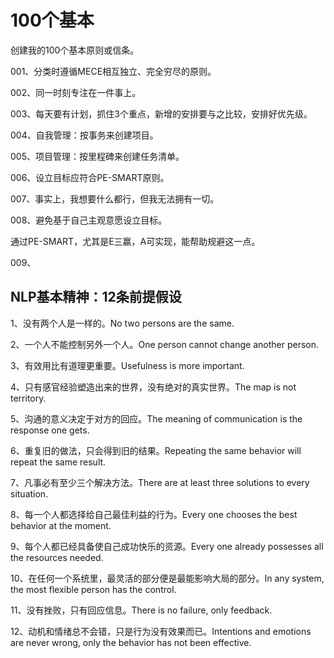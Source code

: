 # 100个基本

创建我的100个基本原则或信条。

001、分类时遵循MECE相互独立、完全穷尽的原则。

002、同一时刻专注在一件事上。

003、每天要有计划，抓住3个重点，新增的安排要与之比较，安排好优先级。

004、自我管理：按事务来创建项目。

005、项目管理：按里程碑来创建任务清单。

006、设立目标应符合PE-SMART原则。

007、事实上，我想要什么都行，但我无法拥有一切。

008、避免基于自己主观意愿设立目标。

通过PE-SMART，尤其是E三赢，A可实现，能帮助规避这一点。

009、



## NLP基本精神：12条前提假设

1、没有两个人是一样的。No two persons are the same.

2、一个人不能控制另外一个人。One person cannot change another person.

3、有效用比有道理更重要。Usefulness is more important.

4、只有感官经验塑造出来的世界，没有绝对的真实世界。The map is not territory.

5、沟通的意义决定于对方的回应。The meaning of communication is the response one gets.

6、重复旧的做法，只会得到旧的结果。Repeating the same behavior will repeat the same result.

7、凡事必有至少三个解决方法。There are at least three solutions to every situation.

8、每一个人都选择给自己最佳利益的行为。Every one chooses the best behavior at the moment.

9、每个人都已经具备使自己成功快乐的资源。Every one already possesses all the resources needed.

10、在任何一个系统里，最灵活的部分便是最能影响大局的部分。In any system, the most flexible person has the control.

11、没有挫败，只有回应信息。There is no failure, only feedback.

12、动机和情绪总不会错，只是行为没有效果而已。Intentions and emotions are never wrong, only the behavior has not been effective.

